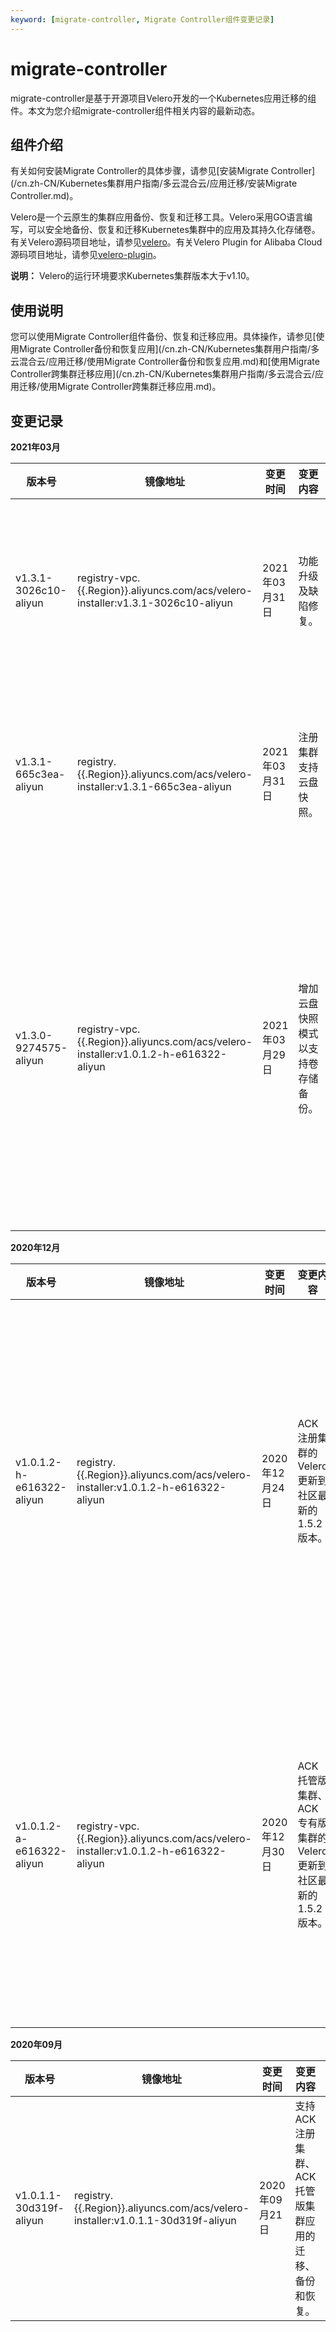 ```yaml
---
keyword: [migrate-controller, Migrate Controller组件变更记录]
---
```


# migrate-controller

migrate-controller是基于开源项目Velero开发的一个Kubernetes应用迁移的组件。本文为您介绍migrate-controller组件相关内容的最新动态。

## 组件介绍

有关如何安装Migrate Controller的具体步骤，请参见[安装Migrate Controller](/cn.zh-CN/Kubernetes集群用户指南/多云混合云/应用迁移/安装Migrate Controller.md)。

Velero是一个云原生的集群应用备份、恢复和迁移工具。Velero采用GO语言编写，可以安全地备份、恢复和迁移Kubernetes集群中的应用及其持久化存储卷。有关Velero源码项目地址，请参见[velero](https://github.com/vmware-tanzu/velero)。有关Velero Plugin for Alibaba Cloud源码项目地址，请参见[velero-plugin](https://github.com/AliyunContainerService/velero-plugin)。

**说明：** Velero的运行环境要求Kubernetes集群版本大于v1.10。

## 使用说明

您可以使用Migrate Controller组件备份、恢复和迁移应用。具体操作，请参见[使用Migrate Controller备份和恢复应用](/cn.zh-CN/Kubernetes集群用户指南/多云混合云/应用迁移/使用Migrate Controller备份和恢复应用.md)和[使用Migrate Controller跨集群迁移应用](/cn.zh-CN/Kubernetes集群用户指南/多云混合云/应用迁移/使用Migrate Controller跨集群迁移应用.md)。

## 变更记录

**2021年03月**

|版本号|镜像地址|变更时间|变更内容|变更影响|
|---|----|----|----|----|
|v1.3.1-3026c10-aliyun|registry-vpc.\{\{.Region\}\}.aliyuncs.com/acs/velero-installer:v1.3.1-3026c10-aliyun|2021年03月31日|功能升级及缺陷修复。|预计影响正在执行备份的任务，该任务可能会被中断。|
|v1.3.1-665c3ea-aliyun|registry.\{\{.Region\}\}.aliyuncs.com/acs/velero-installer:v1.3.1-665c3ea-aliyun|2021年03月31日|注册集群支持云盘快照。|预计影响正在执行备份的任务，该任务可能会被中断。|
|v1.3.0-9274575-aliyun|registry-vpc.\{\{.Region\}\}.aliyuncs.com/acs/velero-installer:v1.0.1.2-h-e616322-aliyun|2021年03月29日|增加云盘快照模式以支持卷存储备份。|预计影响正在执行备份的任务，该任务可能会被中断。如有升级需求，请[提交工单](https://selfservice.console.aliyun.com/ticket/createIndex)联系技术支持人员。|

**2020年12月**

|版本号|镜像地址|变更时间|变更内容|变更影响|
|---|----|----|----|----|
|v1.0.1.2-h-e616322-aliyun|registry.\{\{.Region\}\}.aliyuncs.com/acs/velero-installer:v1.0.1.2-h-e616322-aliyun|2020年12月24日|ACK注册集群的Velero更新到社区最新的1.5.2版本。|预计影响正在执行备份的任务，该任务可能会被中断。如有升级需求，请[提交工单](https://selfservice.console.aliyun.com/ticket/createIndex)联系技术支持人员。|
|v1.0.1.2-a-e616322-aliyun|registry-vpc.\{\{.Region\}\}.aliyuncs.com/acs/velero-installer:v1.0.1.2-h-e616322-aliyun|2020年12月30日|ACK托管版集群、ACK专有版集群的Velero更新到社区最新的1.5.2版本。|预计影响正在执行备份的任务，该任务可能会被中断。如有升级需求，请[提交工单](https://selfservice.console.aliyun.com/ticket/createIndex)联系技术支持人员。|

**2020年09月**

|版本号|镜像地址|变更时间|变更内容|变更影响|
|---|----|----|----|----|
|v1.0.1.1-30d319f-aliyun|registry.\{\{.Region\}\}.aliyuncs.com/acs/velero-installer:v1.0.1.1-30d319f-aliyun|2020年09月21日|支持ACK注册集群、ACK托管版集群应用的迁移、备份和恢复。|首次上线。|

